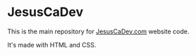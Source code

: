 # JesusCaDev

This is the main repository for [JesusCaDev.com](https://jesuscadev.com "JesusCaDev.com") website code.

It's made with HTML and CSS.

<!--
**jesuscadev/jesuscadev** is a ✨ _special_ ✨ repository because its `README.md` (this file) appears on your GitHub profile.

Here are some ideas to get you started:

- 🔭 I’m currently working on ...
- 🌱 I’m currently learning ...
- 👯 I’m looking to collaborate on ...
- 🤔 I’m looking for help with ...
- 💬 Ask me about ...
- 📫 How to reach me: ...
- 😄 Pronouns: ...
- ⚡ Fun fact: ...
-->
